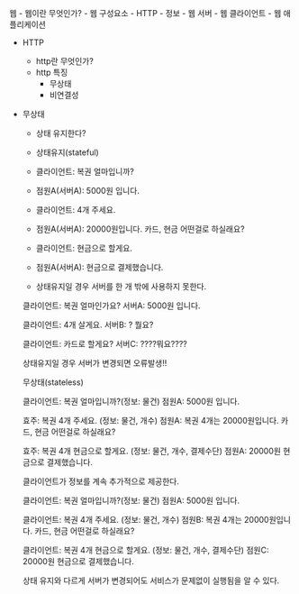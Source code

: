  웹
    - 웹이란 무엇인가?
    - 웹 구성요소
        - HTTP
        - 정보
        - 웹 서버
        - 웹 클라이언트
        - 웹 애플리케이션
- HTTP
    - http란 무엇인가?
    - http 특징
        - 무상태
        - 비연결성
- 무상태
    
    - 상태 유지한다?
    
    - 상태유지(stateful)
    
     - 클라이언트: 복권 얼마입니까?
     - 점원A(서버A): 5000원 입니다.
    
     - 클라이언트: 4개 주세요.
     - 점원A(서버A): 20000원입니다. 카드, 현금 어떤걸로 하실래요?
    
     - 클라이언트: 현금으로 할게요.
     - 점원A(서버A): 현금으로 결제했습니다.
    
     - 상태유지일 경우 서버를 한 개 밖에 사용하지 못한다.
    
    
    클라이언트: 복권 얼마인가요?
    서버A: 5000원 입니다.
    
    클라이언트: 4개 살게요.
    서버B: ? 뭘요?
    
    클라이언트: 카드로 할게요?
    서버C: ????뭐요????
    
    상태유지일 경우 서버가 변경되면 오류발생!!
    
    
    무상태(stateless)
    
    클라이언트: 복권 얼마입니까?(정보: 물건)
    점원A: 5000원 입니다.
    
    효주: 복권 4개 주세요. (정보: 물건, 개수)
    점원A: 복권 4개는 20000원입니다. 카드, 현금 어떤걸로 하실래요?
    
    효주: 복권 4개 현금으로 할게요. (정보: 물건, 개수, 결제수단)
    점원A: 20000원 현금으로 결제했습니다.
    
    클라이언트가 정보를 계속 추가적으로 제공한다.
    
    
    클라이언트: 복권 얼마입니까?(정보: 물건)
    점원A: 5000원 입니다.
    
    클라이언트: 복권 4개 주세요. (정보: 물건, 개수)
    점원B: 복권 4개는 20000원입니다. 카드, 현금 어떤걸로 하실래요?
    
    클라이언트: 복권 4개 현금으로 할게요. (정보: 물건, 개수, 결제수단)
    점원C: 20000원 현금으로 결제했습니다.
    
    상태 유지와 다르게 서버가 변경되어도 서비스가 문제없이 실행됨을 알 수 있다.
